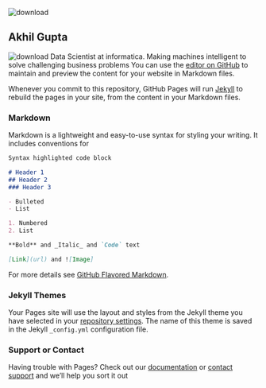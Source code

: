 ![download](https://user-images.githubusercontent.com/83008569/115707114-05069b00-a38c-11eb-9e7e-6bc26c3a83f6.png)
## Akhil Gupta
![download](https://user-images.githubusercontent.com/83008569/115707396-5c0c7000-a38c-11eb-906c-57908f412488.png)
Data Scientist at informatica.
Making machines intelligent to solve challenging business problems
You can use the [editor on GitHub](https://github.com/akhil9294/akhil9294.github.io/edit/main/README.md) to maintain and preview the content for your website in Markdown files.

Whenever you commit to this repository, GitHub Pages will run [Jekyll](https://jekyllrb.com/) to rebuild the pages in your site, from the content in your Markdown files.

### Markdown

Markdown is a lightweight and easy-to-use syntax for styling your writing. It includes conventions for

```markdown
Syntax highlighted code block

# Header 1
## Header 2
### Header 3

- Bulleted
- List

1. Numbered
2. List

**Bold** and _Italic_ and `Code` text

[Link](url) and ![Image]

```

For more details see [GitHub Flavored Markdown](https://guides.github.com/features/mastering-markdown/).

### Jekyll Themes

Your Pages site will use the layout and styles from the Jekyll theme you have selected in your [repository settings](https://github.com/akhil9294/akhil9294.github.io/settings/pages). The name of this theme is saved in the Jekyll `_config.yml` configuration file.

### Support or Contact

Having trouble with Pages? Check out our [documentation](https://docs.github.com/categories/github-pages-basics/) or [contact support](https://support.github.com/contact) and we’ll help you sort it out
